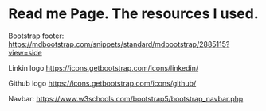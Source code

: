 # Read me Page. The resources I used. 


Bootstrap footer: https://mdbootstrap.com/snippets/standard/mdbootstrap/2885115?view=side 

Linkin logo https://icons.getbootstrap.com/icons/linkedin/ 

Github logo https://icons.getbootstrap.com/icons/github/ 

Navbar: https://www.w3schools.com/bootstrap5/bootstrap_navbar.php 
